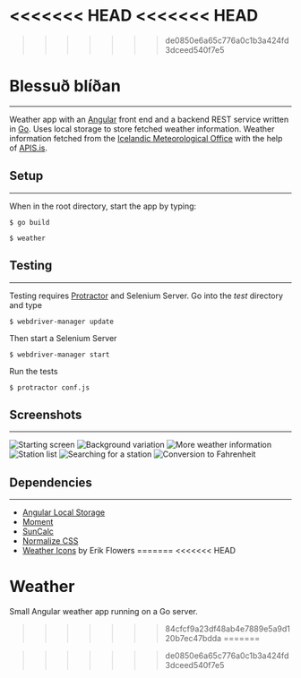 <<<<<<< HEAD
<<<<<<< HEAD
=======
>>>>>>> de0850e6a65c776a0c1b3a424fd3dceed540f7e5
# Blessuð blíðan
***
Weather app with an [Angular](https://angularjs.org/) front end and a backend REST service written in [Go](https://golang.org/). Uses local storage to store fetched weather information. Weather information fetched from the [Icelandic Meteorological Office](http://www.vedur.is/) with the help of [APIS.is](https://github.com/apis-is/apis).

## Setup
***
When in the root directory, start the app by typing:

`$ go build`

`$ weather`

## Testing
***
Testing requires [Protractor](http://www.protractortest.org/#/) and Selenium Server. Go into the _test_ directory and type

`$ webdriver-manager update`

Then start a Selenium Server

`$ webdriver-manager start`

Run the tests

`$ protractor conf.js`

## Screenshots
***
![Starting screen](screens/1.png)
![Background variation](screens/2.png)
![More weather information](screens/3.png)
![Station list](screens/4.png)
![Searching for a station](screens/5.png)
![Conversion to Fahrenheit](screens/6.png)

## Dependencies
***
* [Angular Local Storage](https://github.com/grevory/angular-local-storage)
* [Moment](http://momentjs.com/)
* [SunCalc](https://github.com/mourner/suncalc)
* [Normalize CSS](https://necolas.github.io/normalize.css/)
* [Weather Icons](https://erikflowers.github.io/weather-icons/) by Erik Flowers
=======
<<<<<<< HEAD
# Weather
Small Angular weather app running on a Go server.
>>>>>>> 84cfcf9a23df48ab4e7889e5a9d120b7ec47bdda
=======

>>>>>>> de0850e6a65c776a0c1b3a424fd3dceed540f7e5
